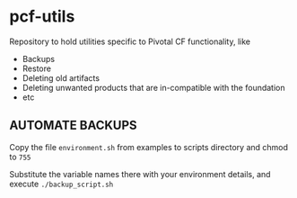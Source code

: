pcf-utils
=========
Repository to hold utilities specific to Pivotal CF functionality, like

* Backups
* Restore
* Deleting old artifacts
* Deleting unwanted products that are in-compatible with the foundation
* etc


## AUTOMATE BACKUPS
Copy the file `environment.sh` from examples to scripts directory and chmod to `755`

Substitute the variable names there with your environment details, and execute `./backup_script.sh`
